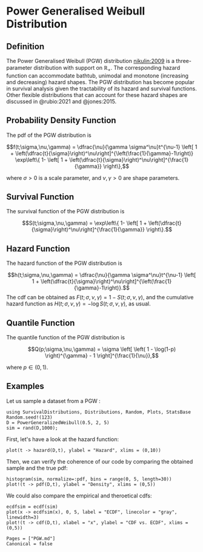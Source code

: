 # Power Generalised Weibull Distribution

## Definition

The Power Generalised Weibull (PGW) distribution [nikulin:2009](@cite) is a three-parameter distribution with support on ${\mathbb R}_+$. The corresponding hazard function can accommodate bathtub, unimodal and monotone (increasing and decreasing) hazard shapes. The PGW distribution has become popular in survival analysis given the tractability of its hazard and survival functions. Other flexible distributions that can account for these hazard shapes are discussed in @rubio:2021 and @jones:2015. 

## Probability Density Function

The pdf of the PGW distribution is

$$f(t;\sigma,\nu,\gamma) = \dfrac{\nu}{\gamma \sigma^\nu}t^{\nu-1} \left[ 1 + \left(\dfrac{t}{\sigma}\right)^\nu\right]^{\left(\frac{1}{\gamma}-1\right)} \exp\left\{ 1- \left[ 1 + \left(\dfrac{t}{\sigma}\right)^\nu\right]^{\frac{1}{\gamma}}
\right\},$$

where $\sigma>0$ is a scale parameter, and $\nu,\gamma >0$ are shape parameters.

## Survival Function

The survival function of the PGW distribution is

$$S(t;\sigma,\nu,\gamma) = \exp\left\{ 1- \left[ 1 + \left(\dfrac{t}{\sigma}\right)^\nu\right]^{\frac{1}{\gamma}}
\right\}.$$

##  Hazard Function

The hazard function of the PGW distribution is

$$h(t;\sigma,\nu,\gamma) = \dfrac{\nu}{\gamma \sigma^\nu}t^{\nu-1} \left[ 1 + \left(\dfrac{t}{\sigma}\right)^\nu\right]^{\left(\frac{1}{\gamma}-1\right)}.$$
The cdf can be obtained as $F(t;\sigma,\nu,\gamma)=1-S(t;\sigma,\nu,\gamma)$, and the cumulative hazard function as $H(t;\sigma,\nu,\gamma) = -\log S(t;\sigma,\nu,\gamma)$, as usual.

## Quantile Function

The quantile function of the PGW distribution is

$$Q(p;\sigma,\nu,\gamma) = \sigma \left[ \left( 1 - \log(1-p) \right)^{\gamma} - 1 \right]^{\frac{1}{\nu}},$$

where $p\in(0,1)$.

## Examples

Let us sample a dataset from a PGW : 

```@example 1
using SurvivalDistributions, Distributions, Random, Plots, StatsBase
Random.seed!(123)
D = PowerGeneralizedWeibull(0.5, 2, 5)
sim = rand(D,1000);
```

First, let's have a look at the hazard function: 
```@example 1
plot(t -> hazard(D,t), ylabel = "Hazard", xlims = (0,10))
```

Then, we can verify the coherence of our code by comparing the obtained sample and the true pdf: 
```@example 1
histogram(sim, normalize=:pdf, bins = range(0, 5, length=30))
plot!(t -> pdf(D,t), ylabel = "Density", xlims = (0,5))
```

We could also compare the empirical and theroetical cdfs: 
```@example 1
ecdfsim = ecdf(sim)
plot(x -> ecdfsim(x), 0, 5, label = "ECDF", linecolor = "gray", linewidth=3)
plot!(t -> cdf(D,t), xlabel = "x", ylabel = "CDF vs. ECDF", xlims = (0,5))
```


```@bibliography
Pages = ["PGW.md"]
Canonical = false
```